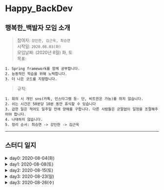 # Happy_BackDev
## 행복한_백발자 모임 소개
> 참여자: `강인한, 김근욱, 최승연 `<br>
> 시작일: `2020.08.03(화)` <br>
> 모임날짜: (2020년 8월) 화, 토 <br>
> 목표: 
```
1. Spring framework를 함께 공부합니다.
2. 능동적인 학습을 위해 노력합니다.
3. 더 나은 코드를 지향합니다.
```
> 규칙:
```
1. 회의 시 개인 sns(카톡, 인스타그램 등- 단, 비트윈은 가능)를 하지 않습니다.
2. 쉬는 시간은 50분당 10분 동안 휴식할 수 있습니다
3. 급한 일은 적어도 일주일 전에 양해를 구합니다. 다른 사람들은 군말없이 일정을 조절해주어야 합니다.
4. 나태하지 않습니다.
5. 정리 순서: 최승연 -> 강인한 -> 김근욱
```
---
## 스터디 일지
<details markdown="1">
<summary>day0: 2020-08-04(화)</summary>
<ul>
    <li>이번주 진행 사항</><br>
      1. 스터디 운영 계획 수립
      <blockquote>
        1. 참고 서적: <a href = "https://book.naver.com/bookdb/book_detail.nhn?bid=13993776"> 코드로 배우는 스프링 웹 프로젝트(저: 구멍가게코딩단) </a><br>
        2. 주 2회(평일, 주말) 모임을 원칙으로 한다. 평일: 이론, 주말: 실습
      </blockquote>
    </li>
    <li>숙제</>
       <blockquote>
        1. 책 1장 보고 환경 설정 완료해오기
        2. 책 2장 공부해오기 - 다음 모임에서 함께 토의
      </blockquote>
    </li>
</ul>

</details>
  
<details markdown="1">
<summary>day1: 2020-08-08(토)</summary>
<ul>
    <li>진행 사항</><br>
    1. 학습 내용 (<a href="https://github.com/enan501/springStudy/wiki/Day-1">자세히</a>)
    <blockquote>
        1. 환경 설정<br>
        2. 스프링 개요, 의존성 주입<br>
        3. 어노테이션 정리<br>
    </blockquote>
    2. 속도 판단, 진행 방법 논의
       <blockquote>
        1. 속도 <br>
          - 1장, 2장을 끝내는 데 약 2시간이 걸렸다.(쉬는시간 포함) <br>
          - 1장은 환경설정이긴 하지만 처음인 점을 감안했을 때, 앞으로도 1장에 1시간 정도 잡으면 적당할 듯 하다. <br>
        <br>
        2. 진행 방법 <br>
          - 앞으로는 한 명씩 돌아가면서 그 장의 내용을 미리 어느정도 정리해 온다. <br>
          - 나머지는 정리된 내용이 자기가 알고 있는 내용과 다르거나, 설명에 덧붙이면 좋을 것 같은 내용을 최대한 얘기해 준다. <br>
          - 각자 진행하면서 생겼던 의문점들도 정리해온다.<br>
      </blockquote>
    </li>
    <li>숙제</>
       <blockquote>
        5장, 6장 (스프링 MVC의 기본 구조 / Controller) 공부해오기
      </blockquote>
    </li>
</ul>

</details>

<details markdown="1">
<summary>day2: 2020-08-15(토)</summary>
<ul>
    <li>진행 사항</><br>
    1. 학습 내용 (<a href="https://github.com/enan501/springStudy/wiki/Day-2-(2020-08-15)">자세히</a>)
    <blockquote>
        1. spring---DB 환경 설정<br>
        2. MVC 기본구조<br>
        3. MVC의 Controller<br>
    </blockquote>
   2. 진행 방법 논의
       <blockquote>
        환경설정 잘 했으니 진도 많이 나갑시다
      </blockquote>
    </li>
    <li>숙제</>
       <blockquote>
        7장, 8장, 9장, 10장, 11장 공부해오기
      </blockquote>
    </li>
</ul>
</details>

<details markdown="1">
<summary>day3: 2020-08-23(일)</summary>
<ul>
    <li>진행 사항</><br>
    1. 학습 내용 (<a href="https://github.com/enan501/springStudy/wiki/Day3(2020.08.23)">자세히</a>)
    <blockquote>
        기본적인 웹 게시물 관리(chapter 7 ~ chapter 11) <br>
        1. 스프링 MVC 프로젝트의 기본 구성<br>
        2. business, persistence 계층의 CRUD 구현<br>
        3. 화면 처리<br>
    </blockquote>
    </li>
    <li>숙제</>
       <blockquote>
        12장, 13장 공부해오기
      </blockquote>
    </li>
</ul>
</details>

<details markdown="1">
<summary>day3: 2020-08-26(수)</summary>
<ul>
    <li>진행 사항</><br>
    1. 학습 내용 (<a href="https://github.com/enan501/springStudy/wiki/Day-4-(2020.08.26)">자세히</a>)
    <blockquote>
        Database / Mybatis와 Spring에서 페이징 처리 (chapter 12 ~ 13) <br>
        1. Database에서의 페이징 처리<br>
        2. Mybatis와 Spring에서의 페이징 처리<br>
    </blockquote>
    </li>
    <li>숙제</>
       <blockquote>
        14장, 15장 절반(뷰 전까지) 공부해오기
      </blockquote>
    </li>
</ul>
</details>
